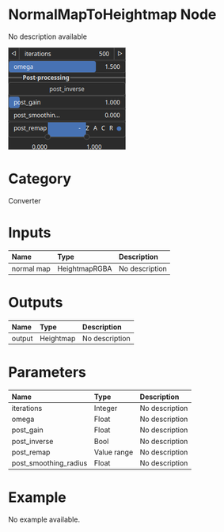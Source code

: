 
NormalMapToHeightmap Node
=========================


No description available



![img](../../images/nodes/NormalMapToHeightmap_settings.png)


# Category


Converter
# Inputs

|Name|Type|Description|
| :--- | :--- | :--- |
|normal map|HeightmapRGBA|No description|

# Outputs

|Name|Type|Description|
| :--- | :--- | :--- |
|output|Heightmap|No description|

# Parameters

|Name|Type|Description|
| :--- | :--- | :--- |
|iterations|Integer|No description|
|omega|Float|No description|
|post_gain|Float|No description|
|post_inverse|Bool|No description|
|post_remap|Value range|No description|
|post_smoothing_radius|Float|No description|

# Example


No example available.